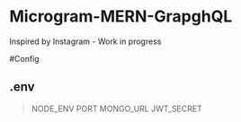 # Microgram-MERN-GrapghQL
Inspired by Instagram - Work in progress

#Config

## .env
>NODE_ENV
>PORT
>MONGO_URL
>JWT_SECRET

